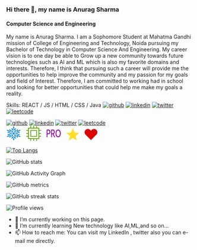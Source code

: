 ### Hi there 👋, my name is Anurag Sharma
#### Computer Science and Engineering 

My name is Anurag Sharma. I am a Sophomore  Student at Mahatma Gandhi mission of College of Engineering and Technology, Noida pursuing my Bachelor of Technology in Computer Science And Engineering. My career vision is to one day be able to Grow up a new community towards future technologies such as AI and ML which  is also my favorite domains and interests. Therefore, I think that pursuing such a career will provide me the opportunities to help improve the community and my passion for my goals and field of Interest. Therefore, I am committed to working had in school and looking for better opportunities that could help me make my goals a reality.

Skills:  REACT / JS / HTML / CSS / Java 
[<img src='https://cdn.jsdelivr.net/npm/simple-icons@3.0.1/icons/github.svg' alt='github' height='40'>](https://github.com/AnuragSharma5893)  [<img src='https://cdn.jsdelivr.net/npm/simple-icons@3.0.1/icons/linkedin.svg' alt='linkedin' height='40'>](https://www.linkedin.com/in/anurag-sharma-6aa7ab216/)  [<img src='https://cdn.jsdelivr.net/npm/simple-icons@3.0.1/icons/twitter.svg' alt='twitter' height='40'>](https://twitter.com/@AnuragS06019177)  [<img src='https://cdn.jsdelivr.net/npm/simple-icons@3.0.1/icons/leetcode.svg' alt='leetcode' height='40'>](https://leetcode.com/Itachi_uchiya/)  



[<img src='https://cdn.jsdelivr.net/npm/simple-icons@3.0.1/icons/github.svg' alt='github' height='40'>](https://github.com/Anuragsharma5893)  [<img src='https://cdn.jsdelivr.net/npm/simple-icons@3.0.1/icons/linkedin.svg' alt='linkedin' height='40'>](https://www.linkedin.com/in/anuragsharma/)  [<img src='https://cdn.jsdelivr.net/npm/simple-icons@3.0.1/icons/twitter.svg' alt='twitter' height='40'>](https://twitter.com/@AnuragS06019177)  [<img src='https://cdn.jsdelivr.net/npm/simple-icons@3.0.1/icons/leetcode.svg' alt='leetcode' height='40'>](https://leetcode.com/Itachi_uchiya/)  
<a href='https://archiveprogram.github.com/'><img src='https://raw.githubusercontent.com/acervenky/animated-github-badges/master/assets/acbadge.gif' width='40' height='40'></a> <a href='https://docs.github.com/en/developers'><img src='https://raw.githubusercontent.com/acervenky/animated-github-badges/master/assets/devbadge.gif' width='40' height='40'></a> <a href='https://github.com/pricing'><img src='https://raw.githubusercontent.com/acervenky/animated-github-badges/master/assets/pro.gif' width='40' height='40'></a> <a href='https://stars.github.com/'><img src='https://raw.githubusercontent.com/acervenky/animated-github-badges/master/assets/starbadge.gif' width='35' height='35'></a> <a href='https://docs.github.com/en/github/supporting-the-open-source-community-with-github-sponsors'><img src='https://raw.githubusercontent.com/acervenky/animated-github-badges/master/assets/sponsorbadge.gif' width='35' height='35'></a> 

[![Top Langs](https://github-readme-stats.vercel.app/api/top-langs/?username=Anuragsharma5893)](https://github.com/anuraghazra/github-readme-stats)

![GitHub stats](https://github-readme-stats.vercel.app/api?username=Anuragsharma5893&show_icons=true&count_private=true)  

![GitHub Activity Graph](https://activity-graph.herokuapp.com/graph?username=Anuragsharma5893)  

![GitHub metrics](https://metrics.lecoq.io/Anuragsharma5893)  

![GitHub streak stats](https://github-readme-streak-stats.herokuapp.com/?user=Anuragsharma5893)  

![Profile views](https://gpvc.arturio.dev/Anuragsharma5893)  

- 🔭 I’m currently working on this page. 
- 🌱 I’m currently learning New technology like AI,ML,and so on... 
- 📫 How to reach me: You can visit my LinkedIn , twitter also you can e-mail me directly. 
